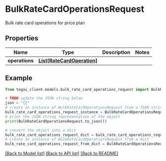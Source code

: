 # BulkRateCardOperationsRequest

Bulk rate card operations for price plan

## Properties

Name | Type | Description | Notes
------------ | ------------- | ------------- | -------------
**operations** | [**List[RateCardOperation]**](RateCardOperation.md) |  | 

## Example

```python
from togai_client.models.bulk_rate_card_operations_request import BulkRateCardOperationsRequest

# TODO update the JSON string below
json = "{}"
# create an instance of BulkRateCardOperationsRequest from a JSON string
bulk_rate_card_operations_request_instance = BulkRateCardOperationsRequest.from_json(json)
# print the JSON string representation of the object
print(BulkRateCardOperationsRequest.to_json())

# convert the object into a dict
bulk_rate_card_operations_request_dict = bulk_rate_card_operations_request_instance.to_dict()
# create an instance of BulkRateCardOperationsRequest from a dict
bulk_rate_card_operations_request_from_dict = BulkRateCardOperationsRequest.from_dict(bulk_rate_card_operations_request_dict)
```
[[Back to Model list]](../README.md#documentation-for-models) [[Back to API list]](../README.md#documentation-for-api-endpoints) [[Back to README]](../README.md)


